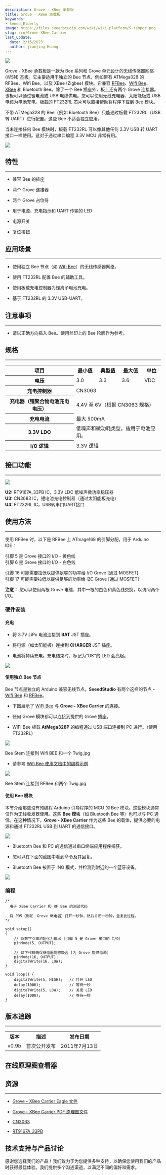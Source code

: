 ```yaml
---
description: Grove - XBee 承载板
title: Grove - XBee 承载板
keywords:
- Seeed_Elderly
image: https://files.seeedstudio.com/wiki/wiki-platform/S-tempor.png
slug: /cn/Grove-XBee_Carrier
last_update:
  date: 2/15/2023
  author: jianjing Huang
---
```


![](https://files.seeedstudio.com/wiki/Grove-XBee_Carrier/img/Bee_Stem.jpg)

Grove - XBee 承载板是一款为 Bee 系列和 Grove 单元设计的无线传感器网络 (WSN) 基板。它主要适用于独立的 Bee 节点，例如带有 ATMega328 的 RFBee、Wifi Bee，以及 XBee (Zigbee) 模块。它兼容 [RFBee](/cn/RFbee_V1.1-Wireless_Arduino_compatible_node "RFbee V1.1 - Wireless Arduino compatible node")、[Wifi Bee](/cn/Wifi_Bee "Wifi Bee")、[XBee](http://garden.seeedstudio.com/index.php?title=Bee_series#ZigBee "Bee_series#ZigBee") 和 Bluetooth Bee。除了一个 Bee 插座外，板上还有两个 Grove 连接器。该板可以通过锂电池或 USB 电缆供电。您可以使用无线充电器、太阳能板或 USB 电缆为电池充电。板载的 FT232RL 芯片可以直接帮助将程序下载到 Bee 模块。

不带 ATMega328 的 Bee（例如 Bluetooth Bee）只能通过板载 FT232RL（USB 转 UART）进行配置。这些 Bee 不适合独立应用。

当未连接任何 Bee 模块时，板载 FT232RL 可以像其他任何 3.3V USB 转 UART 接口一样使用。这对于通过串口编程 3.3V MCU 非常有用。

[![](https://files.seeedstudio.com/wiki/Seeed-WiKi/docs/images/300px-Get_One_Now_Banner-ragular.png)](https://www.seeedstudio.com/grove-xbee-carrier-p-905.html?cPath=132_134)

## 特性

---

* 兼容 Bee 的插座

* 两个 Grove 连接器

* 两个 Grove 占位符

* 用于电源、充电指示和 UART 传输的 LED

* 电源开关

* 复位按钮

## 应用场景

---

* 使用独立 Bee 节点（如 [Wifi Bee](/cn/Wifi_Bee "Wifi Bee")）的无线传感器网络。

* 使用 FT232RL 配置 Bee 的辅助工具。

* 使用板载充电控制器为锂离子电池充电。

* 基于 FT232RL 的 3.3V USB-UART。

## 注意事项

---
<font color="red">
</font>

* 请以正确方向插入 Bee。使用丝印上的 Bee 轮廓作为参考。

## 规格
---
<table>
<tr>
<th>项目</th>
<th>最小值</th>
<th>典型值</th>
<th>最大值</th>
<th>单位</th>
</tr>
<tr>
<th>电压</th>
<td>3.0</td>
<td>3.3</td>
<td>3.6</td>
<td>VDC</td>
</tr>
<tr>
<th>充电控制器</th>
<td colspan="4">CN3063</td>
</tr>
<tr>
<th>充电器（锂聚合物电池充电电压）</th>
<td colspan="4">4.4V 至 6V（根据 CN3063 规格）</td>
</tr>
<tr>
<th>充电电流</th>
<td colspan="4">最大 500mA</td>
</tr>
<tr>
<th>3.3V LDO</th>
<td colspan="4">低噪声和微功耗类型，适用于电池应用。</td>
</tr>
<tr>
<th>I/O 逻辑</th>
<td colspan="4">3.3V 逻辑</td>
</tr>
</table>

## 接口功能

---
![](https://files.seeedstudio.com/wiki/Grove-XBee_Carrier/img/Xbee_Carrier_Interface.jpg)

**U2:** RT9167A_33PB IC，3.3V LDO 低噪声微功率稳压器  
**U3:** CN3083 IC，锂电池充电控制器（通过太阳能板充电）  
**U4:** FT232RL IC，USB转串口UART接口  

## 使用方法

---
使用 RFBee 时，以下是 RFBee 上 ATmage168 的引脚分配，用于 Arduino IDE：

引脚 5 是 Grove 接口的 I/O - 黄色线  
引脚 6 是 Grove 接口的 I/O - 白色线  

引脚 16 可能需要拉低以提供足够的功率给 I/O Grove [通过 MOSFET]  
引脚 17 可能需要拉低以提供足够的功率给 I2C Grove [通过 MOSFET]  

**注意：** 您可以使用两根 Grove 电缆，其中一根的白色和黄色线交换，以访问两个 I/O。

### 硬件安装

#### 充电

<!-- 现在您可以从 **SeeedStudio** [电池和充电器](/cn/Solar_Charger_Shield_V2.2 "Solar_Charger_Shield_V2.2") 中选择适合您应用的电池 -->

* 将 3.7V LiPo 电池连接到 **BAT** JST 插座。

* 将电源（如太阳能板）连接到 **CHARGER** JST 插座。

* 电池将持续充电。充电结束时，标记为“OK”的 LED 会亮起。

![](https://files.seeedstudio.com/wiki/Grove-XBee_Carrier/img/Bee_Stem_with_LiPOBattery_Being_Charged_By_SolarCell.jpg)

#### 使用独立 Bee 节点

Bee 节点是独立的 Arduino 兼容无线节点。**SeeedStudio** 有两个这样的节点 - [Wifi Bee](/cn/Wifi_Bee "Wifi Bee") 和 [RFBee](/cn/RFbee_V1.1-Wireless_Arduino_compatible_node "RFbee V1.1 - Wireless Arduino compatible node")。

* 下图展示了 [WiFi Bee](/cn/Wifi_Bee "Wifi Bee") 与 **Grove - XBee Carrier** 的连接。

* 任何 Grove 模块都可以连接到提供的 Grove 插座。

* WiFi Bee 板载 **AtMega328P** 的编程通过 USB 端口连接到 PC 进行。（使用 FT232RL）

![](https://files.seeedstudio.com/wiki/Grove-XBee_Carrier/img/Bee_Stem_Connected_to_Wifi_BEE_and_A_Grove.jpg)

Bee Stem 连接到 Wifi BEE 和一个 Twig.jpg

* 请参考 [Wifi Bee 使用文档中的编程示例](http://garden.seeedstudio.com/index.php?title=Wifi_Bee#Usage "Wifi_Bee#Usage")

![](https://files.seeedstudio.com/wiki/Grove-XBee_Carrier/img/Bee_Stem_Connected_To_RFBee_And_TwoTwigs.jpg)

Bee Stem 连接到 RFBee 和两个 Twig.jpg

#### 使用 Bee 模块

本节介绍那些没有预编程 Arduino 引导程序的 MCU 的 Bee 模块。这些模块通常仅作为无线收发器使用。这些 **Bee 模块**（如 Bluetooth Bee 等）也可以与 PC 通信。在这种情况下，**Grove - XBee Carrier** 作为这些 Bee 的载体，提供必要的电源和通过 FT232RL USB 到 UART 的通信接口。

<!-- *   在下面的示例中，[Bluetooth Bee](/cn/Bluetooth_Bee "Bluetooth Bee") 连接到 **Grove - XBee Carrier** 并通过 USB-UART 配置 -->

![](https://files.seeedstudio.com/wiki/Grove-XBee_Carrier/img/Stem_XBee_Carrier_Connected_to_BluetoothBee.jpg)

* Bluetooth Bee 和 PC 的通信通过串口终端应用程序捕获。

* 您可以在下面的截图中看到命令及其回复。

* Bluetooth Bee 被置于 INQ 模式，并检测到附近的一个蓝牙设备。

![](https://files.seeedstudio.com/wiki/Grove-XBee_Carrier/img/Stem_XBee_Carrier_BluetoothBee_Commands.png)

<!-- *   有关使用 [Bluetooth Bee](/cn/Bluetooth_Bee "Bluetooth Bee") 的更多信息，请参考 [Bluetooth Bee 命令文档](/cn/Bluetooth_Bee#Commands_to_change_default_configuration "Bluetooth Bee")。 -->

### 编程

```
/*
  用于 XBee Carrier 和 RF Bee 的测试代码

  将 PD5（例如：Grove 继电器）打开一秒钟，然后关闭一秒钟，重复此过程。
*/

void setup()
{
    // 将数字引脚初始化为输出 [引脚 5 是 Grove 接口的 I/O]
    pinMode(5, OUTPUT);

    // 以下代码确保继电器能够吸合 [为 Grove 提供电源]
    pinMode(16, OUTPUT);
    digitalWrite(16, LOW);
}

void loop() {
    digitalWrite(5, HIGH);   // 打开 LED
    delay(1000);             // 等待一秒
    digitalWrite(5, LOW);    // 关闭 LED
    delay(1000);             // 等待一秒
}
```

## 版本追踪

---
<table>
<tr>
<th>版本</th>
<th>描述</th>
<th>发布日期</th>
</tr>
<tr>
<td>v0.9b</td>
<td>首次公开发布</td>
<td>2011年7月13日</td>
</tr>
</table>

## 在线原理图查看器

<div className="altium-ecad-viewer" data-project-src="https://files.seeedstudio.com/wiki/Grove-XBee_Carrier/res/PCBA-Grove%20XBee%20Carrier_Eagle.rar" style={{borderRadius: '0px 0px 4px 4px', height: 500, borderStyle: 'solid', borderWidth: 1, borderColor: 'rgb(241, 241, 241)', overflow: 'hidden', maxWidth: 1280, maxHeight: 700, boxSizing: 'border-box'}}>
</div>

## 资源

---

* [Grove - XBee Carrier Eagle 文件](https://files.seeedstudio.com/wiki/Grove-XBee_Carrier/res/PCBA-Grove%20XBee%20Carrier_Eagle.rar)

* [Grove - XBee Carrier PDF 原理图文件](https://files.seeedstudio.com/wiki/Grove-XBee_Carrier/res/Bee_Stem_v0.9b.pdf)

* [CN3063](http://www.consonance-elec.com/pdf/%E6%8A%80%E6%9C%AF%E8%AF%B4%E6%98%8E%E4%B9%A6/DSC-CN3063.pdf)

* [RT9167A_33PB](http://www.richtek.com/download_ds.jsp?s=238)

## 技术支持与产品讨论

感谢您选择我们的产品！我们致力于为您提供多种支持，以确保您使用我们的产品时获得最佳体验。我们提供多个沟通渠道，以满足不同的偏好和需求。

<div class="button_tech_support_container">
<a href="https://forum.seeedstudio.com/" class="button_forum"></a> 
<a href="https://www.seeedstudio.com/contacts" class="button_email"></a>
</div>

<div class="button_tech_support_container">
<a href="https://discord.gg/eWkprNDMU7" class="button_discord"></a> 
<a href="https://github.com/Seeed-Studio/wiki-documents/discussions/69" class="button_discussion"></a>
</div>